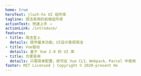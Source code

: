 ```yaml
---
home: true
heroText: jluzh-hx UI 组件库
tagline: 简洁易用的前端组件库
actionText: 快速上手 →
actionLink: /introduce/
features:
- title: 简洁至上
  details: 提供基本功能，UI设计美观简洁
- title: Vue驱动
  details: 基于 Vue 2.0 的 UI 库
- title: 方便易用
  details: 只需简单配置，即可在 Vue CLI、Webpack、Parcel 中使用
footer: MIT Licensed | Copyright © 2020-present Hx
---
```



